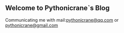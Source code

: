 ## Welcome to Pythonicrane`s Blog

Communicating me with mail:pythonicrane@qq.com or pythonicrane@gmail.com
